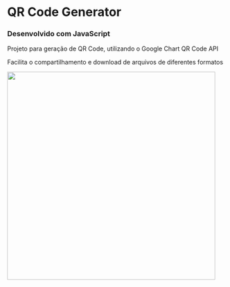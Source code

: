# QR Code Generator

### Desenvolvido com JavaScript

<p>Projeto para geração de QR Code, utilizando o Google Chart QR Code API</p>
<p>Facilita o compartilhamento e download de arquivos de diferentes formatos</p>

<img src="https://github.com/FreddyDanilo/QR-Code-Generator/assets/71949651/adb62d8a-e040-4c62-b068-5ef17fc4d710" style="width: 480px; height: 480px;"/>
